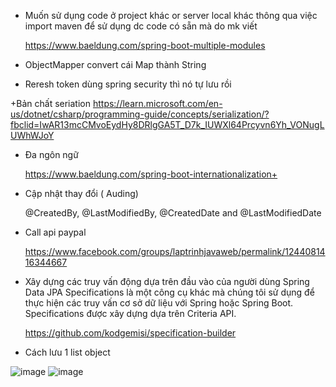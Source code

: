 + Muốn sử dụng code ở project khác or server local khác thông qua việc import maven để sử dụng dc code có sẵn mà do mk viết

   https://www.baeldung.com/spring-boot-multiple-modules

+ ObjectMapper convert cái Map thành String

+ Reresh token dùng spring security thì nó tự lưu rồi 

+Bản chất seriation
  https://learn.microsoft.com/en-us/dotnet/csharp/programming-guide/concepts/serialization/?fbclid=IwAR13mcCMvoEydHy8DRlgGA5T_D7k_IUWXl64Prcyvn6Yh_VONugLUWhWJoY

+ Đa ngôn ngữ

  https://www.baeldung.com/spring-boot-internationalization+
+ Cập nhật thay đổi ( Auding)

  @CreatedBy, @LastModifiedBy, @CreatedDate and @LastModifiedDate 
  
+ Call api paypal

  https://www.facebook.com/groups/laptrinhjavaweb/permalink/1244081416344667
  
+ Xây dựng các truy vấn động dựa trên đầu vào của người dùng 
   Spring Data JPA Specifications là một công cụ khác mà chúng tôi sử dụng để thực hiện các truy vấn cơ sở dữ liệu với Spring hoặc Spring Boot.
   Specifications được xây dựng dựa trên Criteria API.

  https://github.com/kodgemisi/specification-builder
  
+ Cách lưu 1 list object
 
 
![image](https://user-images.githubusercontent.com/91839672/204146569-110926a2-30a9-4693-aa31-2bad86eaa0f6.png)
![image](https://user-images.githubusercontent.com/91839672/204146656-7c1e3f6e-b8ee-42ee-af30-93bb5d7f9ed6.png)
